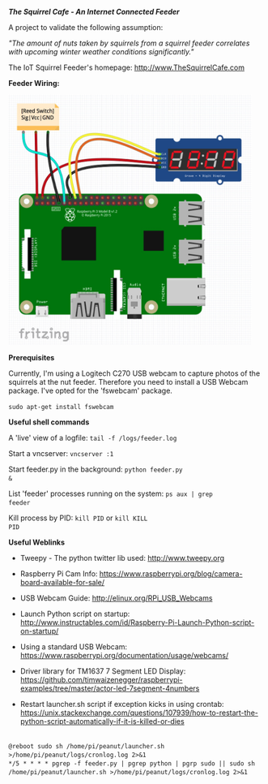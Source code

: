 ***The Squirrel Cafe - An Internet Connected Feeder***


A project to validate the following assumption:

*"The amount of nuts taken by squirrels from a squirrel feeder correlates with upcoming winter weather conditions significantly."*

The IoT Squirrel Feeder's homepage:
http://www.TheSquirrelCafe.com


**Feeder Wiring:** 

<img src="/docs/feeder-wiring-reed-tm1637.jpg" width="480">

**Prerequisites**

Currently, I'm using a Logitech C270 USB webcam to capture photos of the squirrels at the nut feeder. Therefore you need to install a USB Webcam package. I've opted for the 'fswebcam' package.

<code>sudo apt-get install fswebcam</code>

**Useful shell commands**

A 'live' view of a logfile:
<code>tail -f /logs/feeder.log</code>

Start a vncserver:
<code>vncserver :1</code>

Start feeder.py in the background:
<code>python feeder.py &</code>

List 'feeder' processes running on the system:
<code>ps aux | grep feeder</code>

Kill process by PID:
<code>kill PID</code> or <code>kill KILL PID</code> 



**Useful Weblinks**

* Tweepy - The python twitter lib used: http://www.tweepy.org

* Raspberry Pi Cam Info: https://www.raspberrypi.org/blog/camera-board-available-for-sale/

* USB Webcam Guide: http://elinux.org/RPi_USB_Webcams

* Launch Python script on startup: http://www.instructables.com/id/Raspberry-Pi-Launch-Python-script-on-startup/

* Using a standard USB Webcam: https://www.raspberrypi.org/documentation/usage/webcams/

* Driver library for TM1637 7 Segment LED Display: https://github.com/timwaizenegger/raspberrypi-examples/tree/master/actor-led-7segment-4numbers

* Restart launcher.sh script if exception kicks in using crontab: https://unix.stackexchange.com/questions/107939/how-to-restart-the-python-script-automatically-if-it-is-killed-or-dies

<code>
@reboot sudo sh /home/pi/peanut/launcher.sh >/home/pi/peanut/logs/cronlog.log 2>&1
*/5 * * * * pgrep -f feeder.py | pgrep python | pgrp sudo || sudo sh /home/pi/peanut/launcher.sh >/home/pi/peanut/logs/cronlog.log 2>&1
</code>



